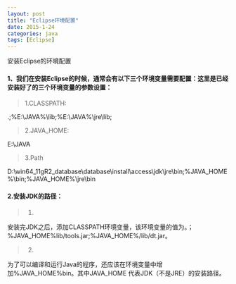 ```yaml
---
layout: post
title: "Eclipse环境配置"
date: 2015-1-24
categories: java
tags: [Eclipse]
---
```

安装Eclipse的环境配置

<!-- more -->

#### 1、我们在安装Eclipse的时候，通常会有以下三个环境变量需要配置：这里是已经安装好了的三个环境变量的参数设置：

>1.CLASSPATH:
>
.;%E:\JAVA%\lib;%E:\JAVA%\jre\lib;  

>2.JAVA_HOME:
>
E:\JAVA

>3.Path
>
D:\win64_11gR2_database\database\install\access\jdk\jre\bin;%JAVA_HOME%\bin;%JAVA_HOME%\jre\bin

	
#### 2.安装JDK的路径：


>1.
安装完JDK之后，添加CLASSPATH环境变量，该环境变量的值为。；%JAVA_HOME%lib/tools.jar;%JAVA_HOME%/lib/dt.jar。

>2.
为了可以编译和运行Java的程序，还应该在环境变量中增加%JAVA_HOME%bin。其中JAVA_HOME 代表JDK（不是JRE）的安装路径。

